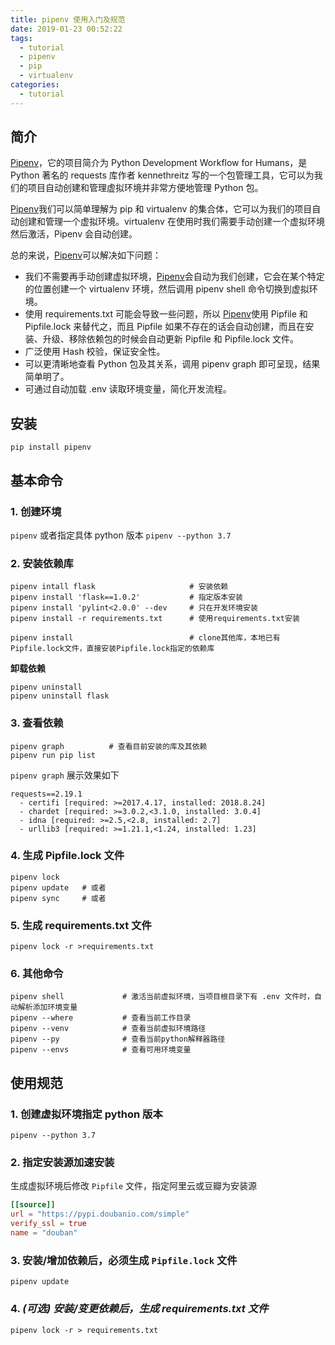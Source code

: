 ```yaml
---
title: pipenv 使用入门及规范
date: 2019-01-23 00:52:22
tags:
  - tutorial
  - pipenv
  - pip
  - virtualenv
categories:
  - tutorial
---
```


## 简介

[Pipenv](https://pipenv.readthedocs.io/en/latest/)，它的项目简介为 Python Development Workflow for Humans，是 Python 著名的 requests 库作者 kennethreitz 写的一个包管理工具，它可以为我们的项目自动创建和管理虚拟环境并非常方便地管理 Python 包。

[Pipenv](https://pipenv.readthedocs.io/en/latest/)我们可以简单理解为 pip 和 virtualenv 的集合体，它可以为我们的项目自动创建和管理一个虚拟环境。virtualenv 在使用时我们需要手动创建一个虚拟环境然后激活，Pipenv 会自动创建。

总的来说，[Pipenv](https://pipenv.readthedocs.io/en/latest/)可以解决如下问题：

- 我们不需要再手动创建虚拟环境，[Pipenv](https://pipenv.readthedocs.io/en/latest/)会自动为我们创建，它会在某个特定的位置创建一个 virtualenv 环境，然后调用 pipenv shell 命令切换到虚拟环境。
- 使用 requirements.txt 可能会导致一些问题，所以 [Pipenv](https://pipenv.readthedocs.io/en/latest/)使用 Pipfile 和 Pipfile.lock 来替代之，而且 Pipfile 如果不存在的话会自动创建，而且在安装、升级、移除依赖包的时候会自动更新 Pipfile 和 Pipfile.lock 文件。
- 广泛使用 Hash 校验，保证安全性。
- 可以更清晰地查看 Python 包及其关系，调用 pipenv graph 即可呈现，结果简单明了。
- 可通过自动加载 .env 读取环境变量，简化开发流程。

<!-- more -->

## 安装

`pip install pipenv`

## 基本命令

### 1. 创建环境

`pipenv` 或者指定具体 python 版本 `pipenv --python 3.7`

### 2. 安装依赖库

```shell
pipenv intall flask                     # 安装依赖
pipenv install 'flask==1.0.2'           # 指定版本安装
pipenv install 'pylint<2.0.0' --dev     # 只在开发环境安装
pipenv install -r requirements.txt      # 使用requirements.txt安装

pipenv install                          # clone其他库，本地已有Pipfile.lock文件，直接安装Pipfile.lock指定的依赖库
```

**卸载依赖**

```shell
pipenv uninstall
pipenv uninstall flask
```

### 3. 查看依赖

```shell
pipenv graph          # 查看目前安装的库及其依赖
pipenv run pip list
```

`pipenv graph` 展示效果如下

```shell
requests==2.19.1
  - certifi [required: >=2017.4.17, installed: 2018.8.24]
  - chardet [required: >=3.0.2,<3.1.0, installed: 3.0.4]
  - idna [required: >=2.5,<2.8, installed: 2.7]
  - urllib3 [required: >=1.21.1,<1.24, installed: 1.23]
```

### 4. 生成 Pipfile.lock 文件

```shell
pipenv lock
pipenv update   # 或者
pipenv sync     # 或者
```

### 5. 生成 requirements.txt 文件

`pipenv lock -r >requirements.txt`

### 6. 其他命令

```shell
pipenv shell             # 激活当前虚拟环境，当项目根目录下有 .env 文件时，自动解析添加环境变量
pipenv --where           # 查看当前工作目录
pipenv --venv            # 查看当前虚拟环境路径
pipenv --py              # 查看当前python解释器路径
pipenv --envs            # 查看可用环境变量
```

## 使用规范

### 1. 创建虚拟环境指定 python 版本

`pipenv --python 3.7`

### 2. 指定安装源加速安装

生成虚拟环境后修改 `Pipfile` 文件，指定阿里云或豆瓣为安装源

```toml
[[source]]
url = "https://pypi.doubanio.com/simple"
verify_ssl = true
name = "douban"
```

### 3. 安装/增加依赖后，必须生成 `Pipfile.lock` 文件

`pipenv update`

### 4. _(可选) 安装/变更依赖后，生成 requirements.txt 文件_

`pipenv lock -r > requirements.txt`

